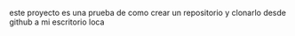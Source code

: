 este proyecto es una prueba de como crear un repositorio y clonarlo desde github a mi escritorio loca

